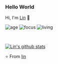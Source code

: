 ### Hello World
Hi, I'm [Lin](https://blog.icro.me/) 👋

![age](https://img.shields.io/badge/age-32-blue)
![focus](https://img.shields.io/badge/focus-backend-brightgreen)
![living](https://img.shields.io/badge/living-hangzhou-yellowgreen)

<br />

[![Lin's github stats](https://github-readme-stats.vercel.app/api?username=linlicro&show_icons=true)](https://github.com/linlicro)


⭐️ From [lin](https://github.com/linlicro)

